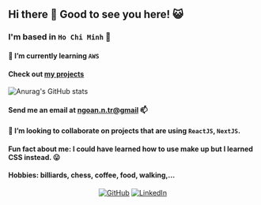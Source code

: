 ## Hi there 👋 Good to see you here! :smiley_cat:

### I'm based in `Ho Chi Minh` :city_sunset:

#### 🌱 I’m currently learning `AWS`
#### Check out [my projects](https://github.com/tnngoan?tab=repositories)

![Anurag's GitHub stats](https://github-readme-stats.vercel.app/api?username=tnngoan&count_private=true&theme=react)

#### Send me an email at [ngoan.n.tr@gmail](mailto:ngoan.n.tr@gmail.com) 📫
#### 👯 I’m looking to collaborate on projects that are using `ReactJS`, `NextJS`.
 
#### Fun fact about me: I could have learned how to use make up but I learned CSS instead. 😛

#### Hobbies: billiards, chess, coffee, food, walking,...

<p align="center">
	<a href="https://github.com/tnngoan"><img src="https://img.icons8.com/bubbles/50/000000/github.png" alt="GitHub"/></a>
	<a href="https://www.linkedin.com/in/tnngoan/"><img src="https://img.icons8.com/bubbles/50/000000/linkedin.png" alt="LinkedIn"/></a>
</p>
